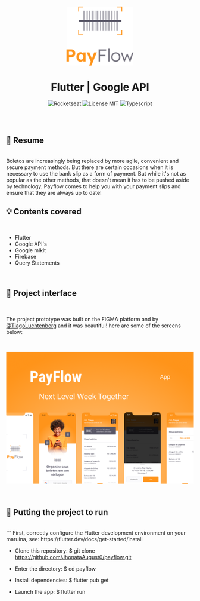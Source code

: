 <br />
<br />
<h1 align="center">
  <img alt="letmeask" src="./assets/images/logofull.png" width="180px" /> 
  <br />
  <br />
   Flutter | Google API  
</h1>

<p align="center">
  <img alt="Rocketseat" src="https://img.shields.io/badge/Created%20by%3A-Rocketseat-%236D5CCD" />
  <img alt="License MIT" src="https://img.shields.io/badge/License-MIT-%2398C611" />
  <img alt="Typescript" src="https://img.shields.io/badge/Main%20lenguage-dart-%232F74C0" /> <br />
</p> 
<br />
<br />

## :bookmark: Resume
<br />
Boletos are increasingly being replaced by more agile, convenient and secure payment methods. But there are certain occasions when it is necessary to use the bank slip as a form of payment.
But while it's not as popular as the other methods, that doesn't mean it has to be pushed aside by technology. Payflow comes to help you with your payment slips and ensure that they are always up to date!
<br />

## :bulb: Contents covered
<br />

- Flutter
- Google API's
- Google mlkit
- Firebase
- Query Statements

<br />

## :eyes: Project interface
<br />

The project prototype was built on the FIGMA platform and by [@TiagoLuchtenberg](https://www.instagram.com/tiagoluchtenberg/) and it was beautiful!
here are some of the screens below:

<br />

<p align="center">
  <img alt="gameplay" src="./assets/images/screens.png" width="620px" /> 
</p>

<br />

## :wrench: Putting the project to run
<br />
```
First, correctly configure the Flutter development environment on your maruina, see: https://flutter.dev/docs/get-started/install

- Clone this repository:
$ git clone https://github.com/JhonataAugust0/payflow.git

- Enter the directory:
$ cd payflow

- Install dependencies:
$ flutter pub get

- Launch the app: 
$ flutter run
```

